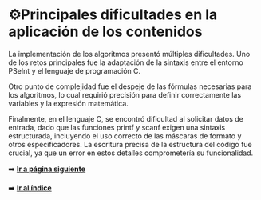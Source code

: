# ⚙️Principales dificultades en la aplicación de los contenidos
La implementación de los algoritmos presentó múltiples dificultades. Uno de los retos principales fue
la adaptación de la sintaxis entre el entorno PSeInt y el lenguaje de programación C.


Otro punto de complejidad fue el despeje de las fórmulas necesarias para los algoritmos, lo cual requirió
precisión para definir correctamente las variables y la expresión matemática.


Finalmente, en el lenguaje C, se encontró dificultad al solicitar datos de entrada, dado que las funciones
printf y scanf exigen una sintaxis estructurada, incluyendo el uso correcto de las máscaras de formato y 
otros especificadores. La escritura precisa de la estructura del código fue crucial, ya que un error en 
estos detalles comprometería su funcionalidad.

➡️ [**Ir a página siguiente**](/unidad1/contenidosUnidad/relfexión.md)

➡️ [**Ir al índice**](/index.md)
